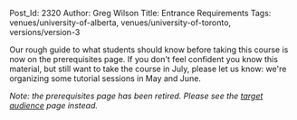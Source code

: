 Post_Id: 2320
Author: Greg Wilson
Title: Entrance Requirements
Tags: venues/university-of-alberta, venues/university-of-toronto, versions/version-3

<p>Our rough guide to what students should know before taking this course is now on the prerequisites page.  If you don't feel confident you know this material, but still want to take the course in July, please let us know: we're organizing some tutorial sessions in May and June.</p>
<p><em>Note: the prerequisites page has been retired. Please see the <a href="{{root_path}}/about/audience.html">target audience</a> page instead.</em></p>

